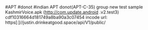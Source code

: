 #APT #donot #indian
APT donot(APT-C-35) group new test sample
KashmirVoice.apk (http://com.update.android .v2.test3)
cdf10316664d181749a8ba90a3c07454
incode url: https[:]//justin.drinkeatgood.space/api/V1/public/
